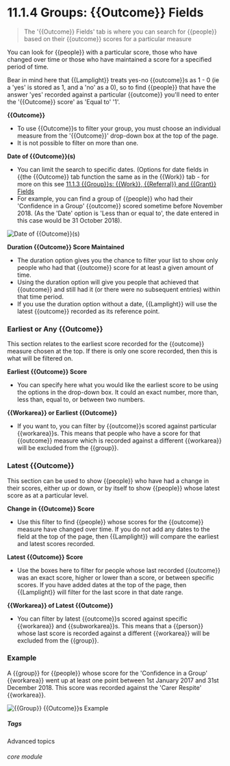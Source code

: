 # 11.1.4 Groups: {{Outcome}} Fields

> The '{{Outcome}} Fields' tab is where you can search for {{people}} based on their {{outcome}} scores for a particular measure

You can look for {{people}} with a particular score, those who have changed over time or those who have maintained a score for a specified period of time. 

Bear in mind here that {{Lamplight}} treats yes-no {{outcome}}s as 1 - 0 (ie a 'yes' is stored as 1, and a 'no' as a 0), so to find {{people}} that have the answer 'yes' recorded against a particular {{outcome}} you'll need to enter the '{{Outcome}} score' as 'Equal to' '1'. 

**{{Outcome}}**

- To use {{Outcome}}s to filter your group, you must choose an individual measure from the '{{Outcome}}' drop-down box at the top of the page. 
- It is not possible to filter on more than one.

**Date of {{Outcome}}(s)**

- You can limit the search to specific dates. (Options for date fields in {{the {{Outcome}} tab function the same as in the {{Work}} tab - for more on this see [11.1.3 {{Group}}s: {{Work}}, {{Referral}} and {{Grant}} Fields](/help/index/p/11.1.3.)
- For example, you can find a group of {{people}} who had their 'Confidence in a Group' {{outcome}} scored sometime before November 2018. (As the 'Date' option is 'Less than or equal to', the date entered in this case would be 31 October 2018).

![Date of {{Outcome}}(s)](11.1.4a.png)

**Duration {{Outcome}} Score Maintained**

- The duration option gives you the chance to filter your list to show only people who had that {{outcome}} score for at least a given amount of time. 
- Using the duration option will give you people that achieved that {{outcome}} and still had it (or there were no subsequent entries) within that time period. 
- If you use the duration option without a date, {{Lamplight}} will use the latest {{outcome}} recorded as its reference point.


### Earliest or Any {{Outcome}}

This section relates to the earliest score recorded for the {{outcome}} measure chosen at the top. If there is only one score recorded, then this is what will be filtered on.

**Earliest {{Outcome}} Score**

- You can specify here what you would like the earliest score to be using the options in the drop-down box. It could an exact number, more than, less than, equal to, or between two numbers.

**{{Workarea}} or Earliest {{Outcome}}**

- If you want to, you can filter by {{outcome}}s scored against particular {{workarea}}s. This means that people who have a score for that {{outcome}} measure which is recorded against a different {{workarea}} will be excluded from the {{group}}.


### Latest {{Outcome}}

This section can be used to show {{people}} who have had a change in their scores, either up or down, or by itself to show {{people}} whose latest score as at a particular level.

**Change in {{Outcome}} Score**

- Use this filter to find {{people}} whose scores for the {{outcome}} measure have changed over time. If you do not add any dates to the field at the top of the page, then {{Lamplight}} will compare the earliest and latest scores recorded.

**Latest {{Outcome}} Score**

- Use the boxes here to filter for people whose last recorded {{outcome}} was an exact score, higher or lower than a score, or between specific scores. If you have added dates at the top of the page, then {{Lamplight}} will filter for the last score in that date range.

**{{Workarea}} of Latest {{Outcome}}**

- You can filter by latest {{outcome}}s scored against specific {{workarea}} and {{subworkarea}}s. This means that a {{person}} whose last score is recorded against a different {{workarea}} will be excluded from the {{group}}.


### Example

A {{group}} for {{people}} whose score for the 'Confidence in a Group' {{workarea}} went up at least one point between 1st January 2017 and 31st December 2018. This score was recorded against the 'Carer Respite' {{workarea}}.

![{{Group}} {{Outcome}}s Example](11.1.4b.png)


##### Tags
Advanced topics

###### core module
